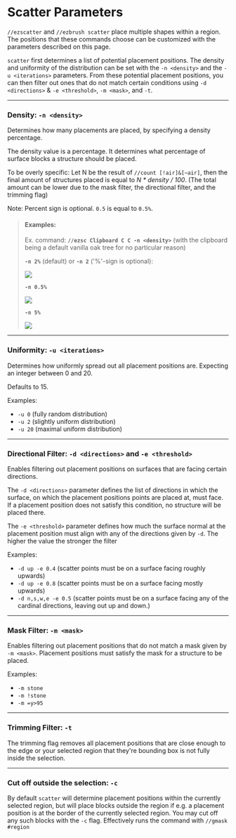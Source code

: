 # Scatter Parameters

`//ezscatter` and `//ezbrush scatter` place multiple shapes within a region. The positions that these commands choose can be customized with the parameters described on this page.

`scatter` first determines a list of potential placement positions. The density and uniformity of the distribution can be set with the `-n <density>` and the `-u <iterations>` parameters. From these potential placement positions, you can then filter out ones that do not match certain conditions using `-d <directions>` & `-e <threshold>`, `-m <mask>`, and `-t`.

***

### Density: `-n <density>`

Determines how many placements are placed, by specifying a density percentage.

The density value is a percentage. It determines what percentage of surface blocks a structure should be placed.

To be overly specific: Let N be the result of `//count [!air]&[~air]`, then the final amount of structures placed is equal to _N \* density / 100_. (The total amount can be lower due to the mask filter, the directional filter, and the trimming flag)

Note: Percent sign is optional. `0.5` is equal to `0.5%`.

> #### Examples:
>
> Ex. command: **`//ezsc Clipboard C C -n <density>`** (with the clipboard being a default vanilla oak tree for no particular reason)
>
>
>
> **`-n 2%`** (default) or **`-n 2`** ('%'-sign is optional):
>
> ![](../../.gitbook/assets/2024-11-19\_21.46.11.png)
>
>
>
> **`-n 0.5%`**
>
> &#x20;![](../../.gitbook/assets/2024-11-19\_21.46.51.png)
>
>
>
> **`-n 5%`**
>
> ![](../../.gitbook/assets/2024-11-19\_21.47.01.png)

***

### Uniformity: `-u <iterations>`

Determines how uniformly spread out all placement positions are. Expecting an integer between 0 and 20.

Defaults to 15.

Examples:

* `-u 0` (fully random distribution)
* `-u 2` (slightly uniform distribution)
* `-u 20` (maximal uniform distribution)

***

### Directional Filter: `-d <directions>` and `-e <threshold>`

Enables filtering out placement positions on surfaces that are facing certain directions.

The `-d <directions>` parameter defines the list of directions in which the surface, on which the placement positions points are placed at, must face. If a placement position does not satisfy this condition, no structure will be placed there.

The `-e <threshold>` parameter defines how much the surface normal at the placement position must align with any of the directions given by `-d`. The higher the value the stronger the filter

Examples:

* `-d up -e 0.4` (scatter points must be on a surface facing roughly upwards)
* `-d up -e 0.8` (scatter points must be on a surface facing mostly upwards)
* `-d n,s,w,e -e 0.5` (scatter points must be on a surface facing any of the cardinal directions, leaving out up and down.)

***

### Mask Filter: `-m <mask>`

Enables filtering out placement positions that do not match a mask given by `-m <mask>`. Placement positions must satisfy the mask for a structure to be placed.

Examples:

* `-m stone`
* `-m !stone`
* `-m =y>95`

***

### Trimming Filter: `-t`

The trimming flag removes all placement positions that are close enough to the edge or your selected region that they're bounding box is not fully inside the selection.

***

### Cut off outside the selection: `-c`

By default `scatter` will determine placement positions within the currently selected region, but will place blocks outside the region if e.g. a placement position is at the border of the currently selected region. You may cut off any such blocks with the `-c` flag. Effectively runs the command with `//gmask #region`
